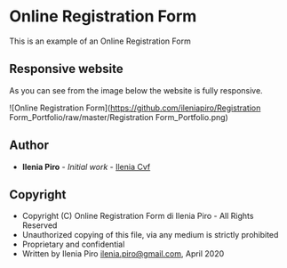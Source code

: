 # Online Registration Form

This is an example of an Online Registration Form

## Responsive website

As you can see from the image below the website is fully responsive.

![Online Registration Form](https://github.com/ileniapiro/Registration Form_Portfolio/raw/master/Registration Form_Portfolio.png)

## Author

* **Ilenia Piro** - *Initial work* - [Ilenia Cvf](https://github.com/ileniapiro)

## Copyright

* Copyright (C) Online Registration Form di Ilenia Piro - All Rights Reserved
* Unauthorized copying of this file, via any medium is strictly prohibited
* Proprietary and confidential
* Written by Ilenia Piro <ilenia.piro@gmail.com>, April 2020
